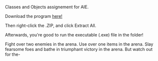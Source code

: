 Classes and Objects assignement for AIE.

Download the program [here!](https://github.com/charlie-flynn/BattleArena/releases)

Then right-click the .ZIP, and click Extract All.

Afterwards, you're good to run the executable (.exe) file in the folder!

Fight over two enemies in the arena. Use over one items in the arena. Slay fearsome foes and bathe in triumphant victory in the arena. But watch out for the-
